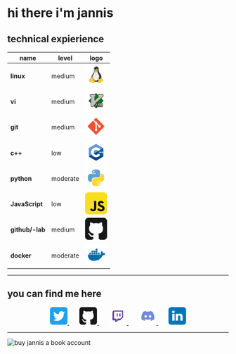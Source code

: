 # hi there i'm jannis

## technical expierience
| name            | level    | logo                                                                                                                              |
|-----------------|----------|-----------------------------------------------------------------------------------------------------------------------------------|
| **linux**       | medium   |<img width="50px" alt="linux" src="https://raw.githubusercontent.com/edent/SuperTinyIcons/master/images/svg/linux.svg"/>           |
| **vi**          | medium   |<img width="50px" alt="vim" src="https://raw.githubusercontent.com/edent/SuperTinyIcons/master/images/svg/vim.svg"/>           |
| **git**         | medium   |<img width="50px" alt="git" src="https://raw.githubusercontent.com/edent/SuperTinyIcons/master/images/svg/git.svg"/>               |
| **c++**         | low      |<img width="50px" alt="c++" src="https://raw.githubusercontent.com/edent/SuperTinyIcons/master/images/svg/cplusplus.svg"/>         |
| **python**      | moderate |<img width="50px" alt="python" src="https://raw.githubusercontent.com/edent/SuperTinyIcons/master/images/svg/python.svg"/>         |
| **JavaScript**  | low      |<img width="50px" alt="javascript" src="https://raw.githubusercontent.com/edent/SuperTinyIcons/master/images/svg/javascript.svg"/> |
| **github/-lab** | medium   |<img width="50px" alt="github/-lab" src="https://raw.githubusercontent.com/edent/SuperTinyIcons/master/images/svg/github.svg"/>    |
| **docker**      | moderate |<img width="50px" alt="docker" src="https://raw.githubusercontent.com/edent/SuperTinyIcons/master/images/svg/docker.svg"/>         |

---

## you can find me here
<!-- icons from here:
    https://github.com/edent/SuperTinyIcons
-->

<p align="center">
<a href="https://twitter.com/withjannis">
  <img alt="jannis' twitter account" width="40px" src="https://raw.githubusercontent.com/edent/SuperTinyIcons/master/images/svg/twitter.svg"/>
</a>
  &#8287;&#8287;&#8287;&#8287;&#8287;
<a href="https://github.com/withjannis">
  <img alt="jannis' github account" width="40px" src="https://raw.githubusercontent.com/edent/SuperTinyIcons/master/images/svg/github.svg"/>
</a>
  &#8287;&#8287;&#8287;&#8287;&#8287;
<a href="https://twitch.tv/withjannis">
  <img alt="jannis' twitch account" width="40px" src="https://raw.githubusercontent.com/edent/SuperTinyIcons/master/images/svg/twitch.svg"/>
</a>
  &#8287;&#8287;&#8287;&#8287;&#8287;
<a href="https://discordapp.com/users/429764749107003392">
  <img alt="jannis' discord user" width="40px" src="https://raw.githubusercontent.com/edent/SuperTinyIcons/master/images/svg/discord.svg"/>
</a>
  &#8287;&#8287;&#8287;&#8287;&#8287;
<a href="https://linkedin.com/in/jannisimhof">
  <img alt="jannis' linkedin account" width="40px" src="https://raw.githubusercontent.com/edent/SuperTinyIcons/master/images/svg/linkedin.svg"/>
</a>
<br>
</p>

---

<a href="https://www.buymeacoffee.com/withjannis">
  <img align="left" alt="buy jannis a book account" width="200px" src="https://cdn.buymeacoffee.com/buttons/v2/default-white.png" />
</a>
